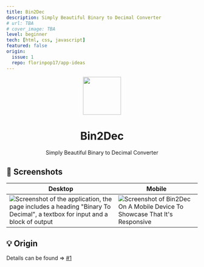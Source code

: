 ```yaml
---
title: Bin2Dec
description: Simply Beautiful Binary to Decimal Converter
# url: TBA
# cover_image: TBA
level: beginner
tech: [html, css, javascript]
featured: false
origin:
  issue: 1
  repo: florinpop17/app-ideas
---
```


<div align="center">
  <img src="https://api.dicebear.com/6.x/shapes/svg?seed=Bin2Dec" height="100px" width="100px" />
  <br />
  <h1>Bin2Dec</h1>
  <p>Simply Beautiful Binary to Decimal Converter</p>
</div>

## 📸 Screenshots

| Desktop | Mobile |
| --- | --- |
| ![Screenshot of the application, the page includes a heading "Binary To Decimal", a textbox for input and a block of output](https://gitlab.com/xkrishguptaa/bin2dec/-/raw/main/assets/screenshot/desktop.png) |   ![Screenshot of Bin2Dec On A Mobile Device To Showcase That It's Responsive](https://gitlab.com/xkrishguptaa/bin2dec/-/raw/main/assets/screenshot/mobile.png)  |

## 💡 Origin

Details can be found => [#1](https://github.com/xkrishguptaa/learning/issues/1)